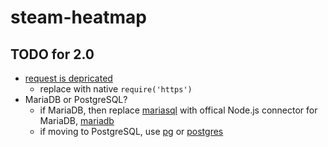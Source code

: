 # steam-heatmap

## TODO for 2.0
 - [request is depricated](https://medium.com/@wilmoore/saying-goodbye-to-request-one-of-javascripts-oldest-npm-modules-58f4405db1b7)
    - replace with native `require('https')`
- MariaDB or PostgreSQL?
    - if MariaDB, then replace [mariasql](https://www.npmjs.com/package/mariasql) with offical Node.js connector for MariaDB, [mariadb](https://www.npmjs.com/package/mariadb)
    - if moving to PostgreSQL, use [pg](https://www.npmjs.com/package/pg) or [postgres](https://www.npmjs.com/package/postgres)